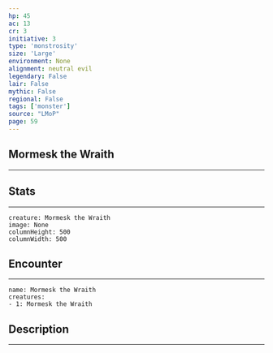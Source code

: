 ```yaml
---
hp: 45
ac: 13
cr: 3
initiative: 3
type: 'monstrosity'    
size: 'Large'
environment: None
alignment: neutral evil
legendary: False
lair: False
mythic: False
regional: False
tags: ['monster']
source: "LMoP"
page: 59
---
```


## Mormesk the Wraith
---



## Stats
---

```statblock
creature: Mormesk the Wraith
image: None
columnHeight: 500
columnWidth: 500
```

## Encounter
---

```encounter-table
name: Mormesk the Wraith
creatures:
- 1: Mormesk the Wraith
```

## Description
---




